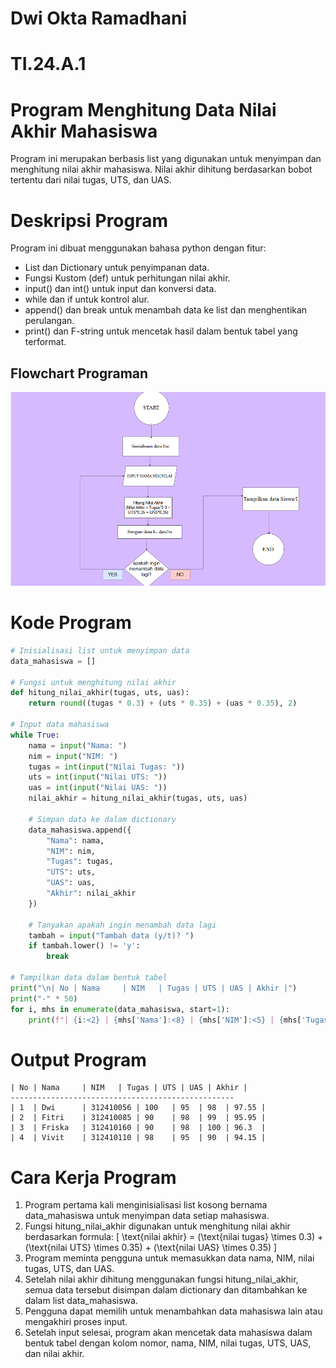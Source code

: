# Dwi Okta Ramadhani
# TI.24.A.1

# Program Menghitung Data Nilai Akhir Mahasiswa
Program ini merupakan berbasis list yang digunakan untuk menyimpan dan menghitung nilai akhir mahasiswa. 
Nilai akhir dihitung berdasarkan bobot tertentu dari nilai tugas, UTS, dan UAS.
# Deskripsi Program
Program ini dibuat menggunakan bahasa python dengan fitur:
- List dan Dictionary untuk penyimpanan data.
- Fungsi Kustom (def) untuk perhitungan nilai akhir.
- input() dan int() untuk input dan konversi data.
- while dan if untuk kontrol alur.
- append() dan break untuk menambah data ke list dan menghentikan perulangan.
- print() dan F-string untuk mencetak hasil dalam bentuk tabel yang terformat.
## Flowchart Programan
![Flowchart](https://github.com/Dwiokta10/Praktikum5/blob/main/flowchartprak5.png)
# Kode Program
```python
# Inisialisasi list untuk menyimpan data
data_mahasiswa = []

# Fungsi untuk menghitung nilai akhir
def hitung_nilai_akhir(tugas, uts, uas):
    return round((tugas * 0.3) + (uts * 0.35) + (uas * 0.35), 2)

# Input data mahasiswa
while True:
    nama = input("Nama: ")
    nim = input("NIM: ")
    tugas = int(input("Nilai Tugas: "))
    uts = int(input("Nilai UTS: "))
    uas = int(input("Nilai UAS: "))
    nilai_akhir = hitung_nilai_akhir(tugas, uts, uas)

    # Simpan data ke dalam dictionary
    data_mahasiswa.append({
        "Nama": nama,
        "NIM": nim,
        "Tugas": tugas,
        "UTS": uts,
        "UAS": uas,
        "Akhir": nilai_akhir
    })

    # Tanyakan apakah ingin menambah data lagi
    tambah = input("Tambah data (y/t)? ")
    if tambah.lower() != 'y':
        break

# Tampilkan data dalam bentuk tabel
print("\n| No | Nama     | NIM   | Tugas | UTS | UAS | Akhir |")
print("-" * 50)
for i, mhs in enumerate(data_mahasiswa, start=1):
    print(f"| {i:<2} | {mhs['Nama']:<8} | {mhs['NIM']:<5} | {mhs['Tugas']:<5} | {mhs['UTS']:<3} | {mhs['UAS']:<3} | {mhs['Akhir']:<5} |")

```
# Output Program
```
| No | Nama     | NIM   | Tugas | UTS | UAS | Akhir |
--------------------------------------------------
| 1  | Dwi      | 312410056 | 100   | 95  | 98  | 97.55 |
| 2  | Fitri    | 312410085 | 90    | 98  | 99  | 95.95 |
| 3  | Friska   | 312410160 | 90    | 98  | 100 | 96.3  |
| 4  | Vivit    | 312410110 | 98    | 95  | 90  | 94.15 |
```
# Cara Kerja Program
1. Program pertama kali menginisialisasi list kosong bernama data_mahasiswa untuk menyimpan data setiap mahasiswa.
2. Fungsi hitung_nilai_akhir digunakan untuk menghitung nilai akhir berdasarkan formula:
   \[
   \text{nilai akhir} = (\text{nilai tugas} \times 0.3) + (\text{nilai UTS} \times 0.35) + (\text{nilai UAS} \times 0.35)
   \]
3. Program meminta pengguna untuk memasukkan data nama, NIM, nilai tugas, UTS, dan UAS.
4. Setelah nilai akhir dihitung menggunakan fungsi hitung_nilai_akhir, semua data tersebut disimpan dalam dictionary dan ditambahkan ke dalam list data_mahasiswa.
5. Pengguna dapat memilih untuk menambahkan data mahasiswa lain atau mengakhiri proses input.
6. Setelah input selesai, program akan mencetak data mahasiswa dalam bentuk tabel dengan kolom nomor, nama, NIM, nilai tugas, UTS, UAS, dan nilai akhir.

